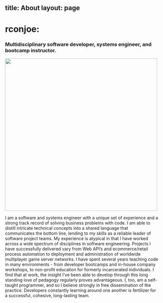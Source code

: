 title: About 
layout: page 
---

# rconjoe:
### Multidisciplinary software developer, systems engineer, and bootcamp instructor.

<img src="/about/images/stageadmin.png" height="500" width="500">


I am a software and systems engineer with a unique set of experience and a strong track record of solving business problems with code. I am able to distill intricate technical concepts into a shared language that communicates the bottom line, lending to my skills as a reliable leader of software project teams.
My experience is atypical in that I have worked across a wide spectrum of disciplines in software engineering. Projects I have successfully delivered vary from Web API’s and ecommerce/retail process automation to deployment and administration of worldwide multiplayer game server networks.
I have spent several years teaching code in many environments - from developer bootcamps and in-house company workshops, to non-profit education for formerly incarcerated individuals. I find that at work, the insight I’ve been able to develop through this long standing love of pedagogy regularly proves advantageous. I, too, am a self-taught programmer, and so I believe strongly in free dissemination of the practice. Developers constantly learning around one another is fertilizer for a successful, cohesive, long-lasting team.


